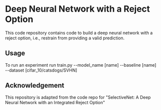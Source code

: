 # Deep Neural Network with a Reject Option
This code repository contains code to build a deep neural network with a reject option, i.e., restrain from providing a valid prediction.

## Usage
To run an experiment run train.py --model_name [name] --baseline [name] --dataset [cifar_10/catsdogs/SVHN]

## Acknowledgement
This repository is adapted from the code repo for "SelectiveNet: A Deep Neural Network with an Integrated Reject Option"
